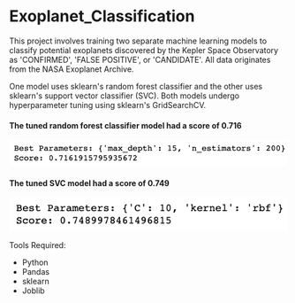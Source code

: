 # Exoplanet_Classification

This project involves training two separate machine learning models to classify potential exoplanets discovered by the Kepler Space Observatory as 'CONFIRMED', 'FALSE POSITIVE', or 'CANDIDATE'. All data originates from the NASA Exoplanet Archive.

One model uses sklearn's random forest classifier and the other uses sklearn's support vector classifier (SVC). Both models undergo hyperparameter tuning using sklearn's GridSearchCV.

#### The tuned random forest classifier model had a score of 0.716
![alt text](https://github.com/IIVIIIII/Exoplanet_Classification/blob/main/photos/randomforest_results.png?raw=true)

#### The tuned SVC model had a score of 0.749
![alt text](https://github.com/IIVIIIII/Exoplanet_Classification/blob/main/photos/svc_results.png?raw=true)




Tools Required:
- Python
- Pandas
- sklearn
- Joblib
